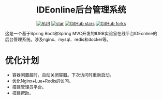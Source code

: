 <h1 style="text-align: center">IDEonline后台管理系统</h1>
<div style="text-align: center">

[![AUR](https://img.shields.io/badge/license-Apache%20License%202.0-blue.svg)](https://github.com/GCS-ZHN/IDRBonline/blob/master/LICENSE)
[![star](https://gitee.com/GCSZHN/IDRBonline/badge/star.svg?theme=white)](https://gitee.com/elunez/eladmin)
[![GitHub stars](https://img.shields.io/github/stars/GCS-ZHN/IDRBonline.svg?style=social&label=Stars)](https://github.com/elunez/eladmin)
[![GitHub forks](https://img.shields.io/github/forks/GCS-ZHN/IDRBonline.svg?style=social&label=Fork)](https://github.com/elunez/eladmin)

</div>
这是一个基于Spring Boot和Spring MVC开发的IDRB实验室在线平台IDEonline的后台管理系统。涉及nginx、mysql、redis和docker等。

# 优化计划
- 容器闲置超时，自动关闭容器。下次访问时重新启动。
- 优化Nginx+Lua+Redis的访问。
- 搭建管理员平台。
- 搭建帮助。